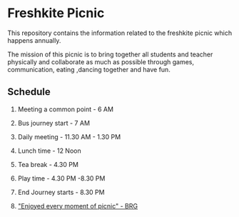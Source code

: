# Freshkite Picnic

This repository contains the information related to the freshkite picnic
which happens annually.

The mission of this picnic is to bring together all students and teacher physically
and collaborate as much as possible through games, communication, eating ,dancing together
and have fun.

## Schedule

1. Meeting a common point - 6 AM
2. Bus journey start      - 7 AM
3. Daily meeting          - 11.30 AM - 1.30 PM
4. Lunch time             - 12 Noon
5. Tea break              - 4.30 PM
6. Play time              - 4.30 PM -8.30 PM
7. End Journey starts     - 8.30 PM

1. ["Enjoyed every moment of picnic" - BRG](./stories/brg.md)
